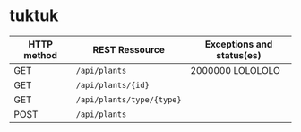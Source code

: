 # tuktuk

|HTTP method | REST Ressource | Exceptions and status(es) |
|---|---|---|
|GET| `/api/plants`| 2000000 LOLOLOLO |
|GET|`/api/plants/{id}`| |
|GET|`/api/plants/type/{type}` | |
|POST| `/api/plants` | |
